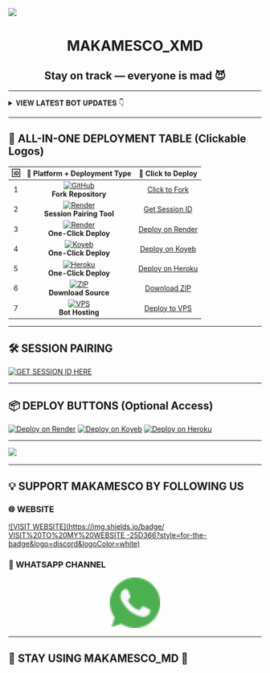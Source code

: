 <a><img src='https://files.catbox.moe/sigghy.jpg'/></a>

<h1 align="center">MAKAMESCO_XMD</h1>
<h2 align="center">Stay on track — everyone is mad 😈</h2>

---

<details>
<summary>𝐕𝐈𝐄𝐖 𝐋𝐀𝐓𝐄𝐒𝐓 𝐁𝐎𝐓 𝐔𝐏𝐃𝐀𝐓𝐄𝐒 👇</summary>

- ✅ All Downloaders Fixed and Working 🔥  
- 🚀 Performance Improvements 🤫  
- 🧠 AI Chat Smoother Than Ever  
- 🎮 New Fun Commands Added  

</details>

---

## 🧭 ALL-IN-ONE DEPLOYMENT TABLE (Clickable Logos)

| 🆔 | 🚀 Platform + Deployment Type | 🔗 Click to Deploy |
|:--:|:-----------------------------:|:------------------:|
| 1 | [![GitHub](https://img.shields.io/badge/-GitHub-181717?style=flat-square&logo=github&logoColor=white)](https://github.com/makamesco/Makamesco-md-v/fork) <br> **Fork Repository** | [Click to Fork](https://github.com/makamesco/Makamesco-md-v/fork) |
| 2 | [![Render](https://img.shields.io/badge/-Render-2c2c2c?style=flat-square&logo=render&logoColor=white)](https://makamesco-md-code.onrender.com) <br> **Session Pairing Tool** | [Get Session ID](https://makamesco-md-code.onrender.com) |
| 3 | [![Render](https://img.shields.io/badge/-Render-3f3f3f?style=flat-square&logo=vercel&logoColor=white)](https://render.com/) <br> **One-Click Deploy** | [Deploy on Render](https://render.com/) |
| 4 | [![Koyeb](https://img.shields.io/badge/-Koyeb-111111?style=flat-square&logo=koyeb&logoColor=white)](https://www.koyeb.com/) <br> **One-Click Deploy** | [Deploy on Koyeb](https://www.koyeb.com/) |
| 5 | [![Heroku](https://img.shields.io/badge/-Heroku-430098?style=flat-square&logo=heroku&logoColor=white)](https://dashboard.heroku.com/new?template=https://github.com/sesco001/Makamesco_md) <br> **One-Click Deploy** | [Deploy on Heroku](https://dashboard.heroku.com/new?template=https://github.com/sesco001/Makamesco_md) |
| 6 | [![ZIP](https://img.shields.io/badge/-ZIP%20Archive-000000?style=flat-square&logo=github&logoColor=white)](https://github.com/sesco001/Makamesco_md/archive/refs/heads/main.zip) <br> **Download Source** | [Download ZIP](https://github.com/sesco001/Makamesco_md/archive/refs/heads/main.zip) |
| 7 | [![VPS](https://img.shields.io/badge/-VPS%20Hosting-gold?style=flat-square&logo=linux&logoColor=black)](https://bot-hosting.net/?aff=1259151615210819614) <br> **Bot Hosting** | [Deploy to VPS](https://bot-hosting.net/?aff=1259151615210819614) |

---

## 🛠️ SESSION PAIRING

[![GET SESSION ID HERE](https://img.shields.io/badge/GET-SESSION%20ID%20HERE-green?style=for-the-badge&logo=kenya)](https://makamesco-md-code.onrender.com)

---

## 📦 DEPLOY BUTTONS (Optional Access)

[![Deploy on Render](https://img.shields.io/badge/DEPLOY%20ON%20RENDER-3f3f3f?style=for-the-badge&logo=vercel&logoColor=white)](https://render.com/)
[![Deploy on Koyeb](https://img.shields.io/badge/DEPLOY%20ON%20KOYEB-121212?style=for-the-badge&logo=koyeb&logoColor=white)](https://www.koyeb.com/)
[![Deploy on Heroku](https://www.herokucdn.com/deploy/button.svg)](https://dashboard.heroku.com/new?template=https://github.com/sesco001/Makamesco_md)

---

<a><img src='https://files.catbox.moe/sigghy.jpg'/></a>

---

## 💡 SUPPORT MAKAMESCO BY FOLLOWING US

### 🌐 WEBSITE

[![VISIT WEBSITE](https://img.shields.io/badge/ VISIT%20TO%20MY%20WEBSITE -25D366?style=for-the-badge&logo=discord&logoColor=white)](https://Makamescodigitalsolutions.com)

### 📢 WHATSAPP CHANNEL

<p align="center">
  <a href="https://whatsapp.com/channel/0029VbAEL9r5vKA7RCdnYG0S">
    <img alt="Whatsapp Channel" width="100px" src="https://raw.githubusercontent.com/PikaBotz/My_Personal_Space/main/Images/AnyaBot_pics/Anya_v2/Whatsapp.svg" />
  </a>
</p>

---

## 📌 STAY USING MAKAMESCO_MD 💯
